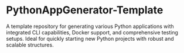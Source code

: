 # PythonAppGenerator-Template
A template repository for generating various Python applications with integrated CLI capabilities, Docker support, and comprehensive testing setups. Ideal for quickly starting new Python projects with robust and scalable structures.
